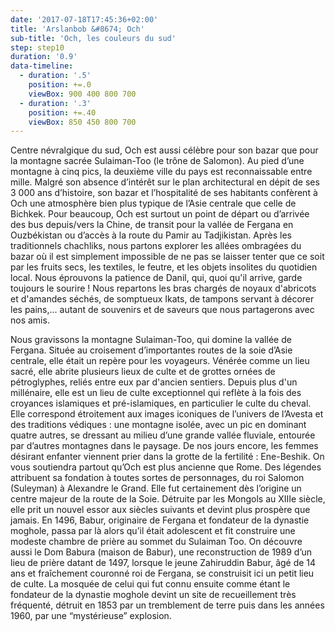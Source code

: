 ```yaml
---
date: '2017-07-18T17:45:36+02:00'
title: 'Arslanbob &#8674; Och'
sub-title: 'Och, les couleurs du sud'
step: step10
duration: '0.9'
data-timeline:
  - duration: '.5'
    position: +=.0
    viewBox: 900 400 800 700
  - duration: '.3'
    position: +=.40
    viewBox: 850 450 800 700
---
```

Centre névralgique du sud, Och est aussi célèbre pour son bazar que pour la montagne sacrée Sulaiman-Too (le trône de Salomon).
Au pied d’une montagne à cinq pics, la deuxième ville du pays est reconnaissable entre mille. Malgré son absence d’intérêt sur le plan architectural en dépit de ses 3 000 ans d’histoire, son bazar et l’hospitalité de ses habitants confèrent à Och une atmosphère bien plus typique de l’Asie centrale que celle de Bichkek.
Pour beaucoup, Och est surtout un point de départ ou d’arrivée des bus depuis/vers la Chine, de transit pour la vallée de Fergana en Ouzbékistan ou d’accès à la route du Pamir au Tadjikistan.
Après les traditionnels chachliks, nous partons explorer les allées ombragées du bazar où il est simplement impossible de ne pas se laisser tenter que ce soit par les fruits secs, les textiles, le feutre, et les objets insolites du quotidien local. Nous éprouvons la patience de Danil, qui, quoi qu'il arrive, garde toujours le sourire ! Nous repartons les bras chargés de noyaux d'abricots et d'amandes séchés, de somptueux Ikats, de tampons servant à décorer les pains,... autant de souvenirs et de saveurs que nous partagerons avec nos amis.

Nous gravissons la montagne Sulaiman-Too, qui domine la vallée de Fergana. Située au croisement d’importantes routes de la soie d’Asie centrale, elle était un repère pour les voyageurs. Vénérée comme un lieu sacré, elle abrite plusieurs lieux de culte et de grottes ornées de pétroglyphes, reliés entre eux par d'ancien sentiers.
Depuis plus d'un millénaire, elle est un lieu de culte exceptionnel qui reflète à la fois des croyances islamiques et pré-islamiques, en particulier le culte du cheval. Elle correspond étroitement aux images iconiques de l’univers de l’Avesta et des traditions védiques : une montagne isolée, avec un pic en dominant quatre autres, se dressant au milieu d’une grande vallée fluviale, entourée par d’autres montagnes dans le paysage.
De nos jours encore, les femmes désirant enfanter viennent prier dans la grotte de la fertilité : Ene-Beshik.
On vous soutiendra partout qu’Och est plus ancienne que Rome. Des légendes attribuent sa fondation à toutes sortes de personnages, du roi Salomon (Suleyman) à Alexandre le Grand. Elle fut certainement dès l’origine un centre majeur de la route de la Soie. Détruite par les Mongols au XIIIe siècle, elle prit un nouvel essor aux siècles suivants et devint plus prospère que jamais. En 1496, Babur, originaire de Fergana et fondateur de la dynastie moghole, passa par là alors qu’il était adolescent et fit construire une modeste chambre de prière au sommet du Sulaiman Too. 
On découvre aussi le Dom Babura (maison de Babur), une reconstruction de 1989 d’un lieu de prière datant de 1497, lorsque le jeune Zahiruddin Babur, âgé de 14 ans et fraîchement couronné roi de Fergana, se construisit ici un petit lieu de culte. La mosquée de celui qui fut connu ensuite comme étant le fondateur de la dynastie moghole devint un site de recueillement très fréquenté, détruit en 1853 par un tremblement de terre puis dans les années 1960, par une “mystérieuse” explosion.





